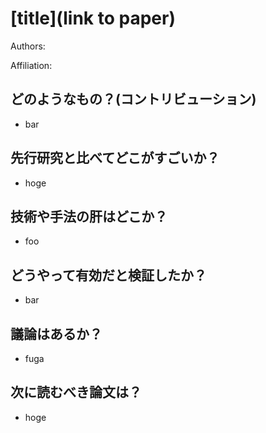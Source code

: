 # [title](link to paper)
Authors: 

Affiliation: 

## どのようなもの？(コントリビューション)
* bar

## 先行研究と比べてどこがすごいか？
* hoge

## 技術や手法の肝はどこか？
* foo

## どうやって有効だと検証したか？
* bar

## 議論はあるか？
* fuga

## 次に読むべき論文は？
* hoge
